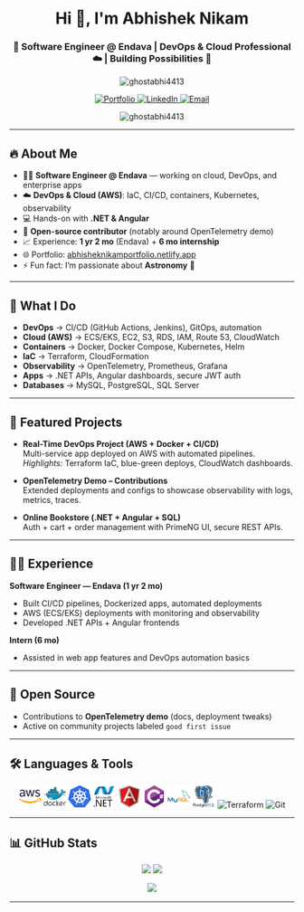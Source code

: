 <h1 align="center">Hi 👋, I'm Abhishek Nikam</h1>
<h3 align="center">🌟 Software Engineer @ Endava | DevOps & Cloud Professional ☁️ | Building Possibilities 🚀</h3>

<p align="center">
  <img src="https://miro.medium.com/max/1785/0*7Q3yvSIv_t0ioJ-Z.gif" alt="ghostabhi4413" />
</p>

<p align="center">
  <a href="https://abhisheknikamportfolio.netlify.app" target="_blank">
    <img alt="Portfolio" src="https://img.shields.io/badge/Portfolio-Visit-0aa4ff?logo=vercel&logoColor=white">
  </a>
  <a href="https://www.linkedin.com/in/abhishek-nikam-7888b1210" target="_blank">
    <img alt="LinkedIn" src="https://img.shields.io/badge/LinkedIn-Connect-0077B5?logo=linkedin&logoColor=white">
  </a>
  <a href="mailto:abhisheknikam0508@gmail.com" target="_blank">
    <img alt="Email" src="https://img.shields.io/badge/Email-Contact-ea4335?logo=gmail&logoColor=white">
  </a>
</p>

<p align="center">
  <img src="https://komarev.com/ghpvc/?username=ghostabhi4413&label=Profile%20views&color=0e75b6&style=flat" alt="ghostabhi4413" />
</p>

---

## 🔥 About Me  

- 🧑‍💻 **Software Engineer @ Endava** — working on cloud, DevOps, and enterprise apps  
- ☁️ **DevOps & Cloud (AWS)**: IaC, CI/CD, containers, Kubernetes, observability  
- 💻 Hands-on with **.NET & Angular**  
- 👐 **Open-source contributor** (notably around OpenTelemetry demo)  
- 📈 Experience: **1 yr 2 mo** (Endava) + **6 mo internship**  
- 🌐 Portfolio: [abhisheknikamportfolio.netlify.app](https://abhisheknikamportfolio.netlify.app)  
- ⚡ Fun fact: I’m passionate about **Astronomy** 🌌  

---

## 🧭 What I Do  

- **DevOps** → CI/CD (GitHub Actions, Jenkins), GitOps, automation  
- **Cloud (AWS)** → ECS/EKS, EC2, S3, RDS, IAM, Route 53, CloudWatch  
- **Containers** → Docker, Docker Compose, Kubernetes, Helm  
- **IaC** → Terraform, CloudFormation  
- **Observability** → OpenTelemetry, Prometheus, Grafana  
- **Apps** → .NET APIs, Angular dashboards, secure JWT auth  
- **Databases** → MySQL, PostgreSQL, SQL Server  

---

## 🚀 Featured Projects  

- **Real-Time DevOps Project (AWS + Docker + CI/CD)**  
  Multi-service app deployed on AWS with automated pipelines.  
  *Highlights:* Terraform IaC, blue-green deploys, CloudWatch dashboards.  

- **OpenTelemetry Demo – Contributions**  
  Extended deployments and configs to showcase observability with logs, metrics, traces.  

- **Online Bookstore (.NET + Angular + SQL)**  
  Auth + cart + order management with PrimeNG UI, secure REST APIs.  

---

## 🧑‍💼 Experience  

**Software Engineer — Endava (1 yr 2 mo)**  
- Built CI/CD pipelines, Dockerized apps, automated deployments  
- AWS (ECS/EKS) deployments with monitoring and observability  
- Developed .NET APIs + Angular frontends  

**Intern (6 mo)**  
- Assisted in web app features and DevOps automation basics  

---

## 👐 Open Source  

- Contributions to **OpenTelemetry demo** (docs, deployment tweaks)  
- Active on community projects labeled `good first issue`  

---

## 🛠️ Languages & Tools  

<p align="center">
  <img src="https://raw.githubusercontent.com/devicons/devicon/master/icons/amazonwebservices/amazonwebservices-original-wordmark.svg" alt="AWS" width="40" height="40"/> 
  <img src="https://raw.githubusercontent.com/devicons/devicon/master/icons/docker/docker-original-wordmark.svg" alt="Docker" width="40" height="40"/> 
  <img src="https://raw.githubusercontent.com/devicons/devicon/master/icons/kubernetes/kubernetes-plain.svg" alt="Kubernetes" width="40" height="40"/> 
  <img src="https://raw.githubusercontent.com/devicons/devicon/master/icons/dot-net/dot-net-original-wordmark.svg" alt=".NET" width="40" height="40"/> 
  <img src="https://raw.githubusercontent.com/devicons/devicon/master/icons/angularjs/angularjs-original.svg" alt="Angular" width="40" height="40"/> 
  <img src="https://raw.githubusercontent.com/devicons/devicon/master/icons/csharp/csharp-original.svg" alt="C#" width="40" height="40"/> 
  <img src="https://raw.githubusercontent.com/devicons/devicon/master/icons/mysql/mysql-original-wordmark.svg" alt="MySQL" width="40" height="40"/> 
  <img src="https://raw.githubusercontent.com/devicons/devicon/master/icons/postgresql/postgresql-original-wordmark.svg" alt="Postgres" width="40" height="40"/> 
  <img src="https://www.vectorlogo.zone/logos/terraformio/terraformio-icon.svg" alt="Terraform" width="40" height="40"/>
  <img src="https://www.vectorlogo.zone/logos/git-scm/git-scm-icon.svg" alt="Git" width="40" height="40"/> 
</p>  

---

## 📊 GitHub Stats  

<p align="center">
  <img height="165" src="https://github-readme-stats.vercel.app/api?username=ghostabhi4413&show_icons=true&hide_title=true&count_private=true" />
  <img height="165" src="https://github-readme-stats.vercel.app/api/top-langs/?username=ghostabhi4413&layout=compact&hide_title=true" />
</p>  

<p align="center">
  <img height="165" src="https://github-readme-streak-stats.herokuapp.com/?user=ghostabhi4413" />
</p>  

---
